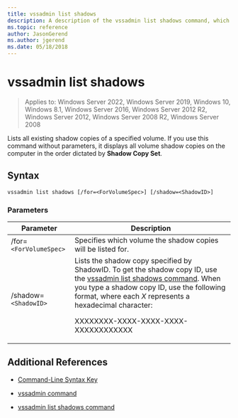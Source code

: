 ```yaml
---
title: vssadmin list shadows
description: A description of the vssadmin list shadows command, which lists all existing shadow copies of a specified volume.
ms.topic: reference
author: JasonGerend
ms.author: jgerend
ms.date: 05/18/2018
---
```


# vssadmin list shadows

>Applies to: Windows Server 2022, Windows Server 2019, Windows 10, Windows 8.1, Windows Server 2016, Windows Server 2012 R2, Windows Server 2012, Windows Server 2008 R2, Windows Server 2008

Lists all existing shadow copies of a specified volume. If you use this command without parameters, it displays all volume shadow copies on the computer in the order dictated by **Shadow Copy Set**.

## Syntax

```
vssadmin list shadows [/for=<ForVolumeSpec>] [/shadow=<ShadowID>]
```

### Parameters

| Parameter | Description |
|--|--|
| /for=`<ForVolumeSpec>` | Specifies which volume the shadow copies will be listed for. |
| /shadow=`<ShadowID>` | Lists the shadow copy specified by ShadowID. To get the shadow copy ID, use the [vssadmin list shadows command](vssadmin-list-shadows.md). When you type a shadow copy ID, use the following format, where each *X* represents a hexadecimal character:<p>XXXXXXXX-XXXX-XXXX-XXXX-XXXXXXXXXXXX |

## Additional References

- [Command-Line Syntax Key](command-line-syntax-key.md)

- [vssadmin command](vssadmin.md)

- [vssadmin list shadows command](vssadmin-list-shadows.md)
